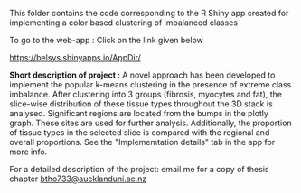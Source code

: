 This folder contains the code corresponding to the R Shiny app created for implementing a color based clustering of imbalanced classes

To go to the web-app :   Click on the link given below  

https://belsys.shinyapps.io/AppDir/ 

**Short description of project :**   A novel approach has been developed to implement the popular k-means clustering in the presence of extreme class imbalance. After clustering into 3 groups (fibrosis, myocytes and fat), the slice-wise distribution of these tissue types throughout the 3D stack is analysed. Significant regions are located from the bumps in the plotly graph. These sites are used for further analysis. Additionally, the proportion of tissue types in the selected slice is compared with the regional and overall proportions. See the "Implememtation details" tab in the app for more info.
 
For a detailed description of the project:    email me for a copy of thesis chapter btho733@aucklanduni.ac.nz
